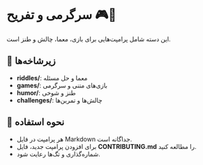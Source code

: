 # سرگرمی و تفریح 🎮🤣

این دسته شامل پرامپت‌هایی برای بازی، معما، چالش و طنز است.

## 📂 زیرشاخه‌ها

- **riddles/**: معما و حل مسئله  
- **games/**: بازی‌های متنی و سرگرمی  
- **humor/**: طنز و شوخی  
- **challenges/**: چالش‌ها و تمرین‌ها  

## 🚀 نحوه استفاده

- هر پرامپت در فایل Markdown جداگانه است.  
- برای افزودن پرامپت جدید، فایل **CONTRIBUTING.md** را مطالعه کنید.  
- شماره‌گذاری و تگ‌ها رعایت شود.
